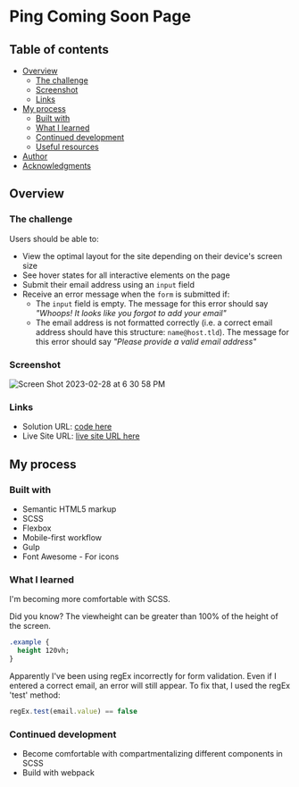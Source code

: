 # Ping Coming Soon Page

## Table of contents

- [Overview](#overview)
  - [The challenge](#the-challenge)
  - [Screenshot](#screenshot)
  - [Links](#links)
- [My process](#my-process)
  - [Built with](#built-with)
  - [What I learned](#what-i-learned)
  - [Continued development](#continued-development)
  - [Useful resources](#useful-resources)
- [Author](#author)
- [Acknowledgments](#acknowledgments)


## Overview

### The challenge

Users should be able to:

- View the optimal layout for the site depending on their device's screen size
- See hover states for all interactive elements on the page
- Submit their email address using an `input` field
- Receive an error message when the `form` is submitted if:
	- The `input` field is empty. The message for this error should say *"Whoops! It looks like you forgot to add your email"*
	- The email address is not formatted correctly (i.e. a correct email address should have this structure: `name@host.tld`). The message for this error should say *"Please provide a valid email address"*

### Screenshot
![Screen Shot 2023-02-28 at 6 30 58 PM](https://user-images.githubusercontent.com/75948442/222006913-cf95e680-d9a3-49e6-a5b4-a43846164c83.png)

### Links

- Solution URL: [code here](https://github.com/gp0710/ping-coming-soon)
- Live Site URL: [live site URL here](https://gp0710.github.io/ping-coming-soon/)

## My process

### Built with

- Semantic HTML5 markup
- SCSS 
- Flexbox
- Mobile-first workflow
- Gulp
- Font Awesome - For icons


### What I learned
I'm becoming more comfortable with SCSS. 

Did you know? The viewheight can be greater than 100% of the height of the screen.

```css
.example {
  height 120vh;
}
```

Apparently I've been using regEx incorrectly for form validation. Even if I entered a correct email, an error will still appear. To fix that, I used the regEx 'test' method:

```js
regEx.test(email.value) == false
```

### Continued development

- Become comfortable with compartmentalizing different components in SCSS
- Build with webpack

